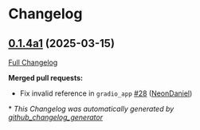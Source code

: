 # Changelog

## [0.1.4a1](https://github.com/OpenVoiceOS/ovos-stt-http-server/tree/0.1.4a1) (2025-03-15)

[Full Changelog](https://github.com/OpenVoiceOS/ovos-stt-http-server/compare/0.1.3...0.1.4a1)

**Merged pull requests:**

- Fix invalid reference in `gradio_app` [\#28](https://github.com/OpenVoiceOS/ovos-stt-http-server/pull/28) ([NeonDaniel](https://github.com/NeonDaniel))



\* *This Changelog was automatically generated by [github_changelog_generator](https://github.com/github-changelog-generator/github-changelog-generator)*
